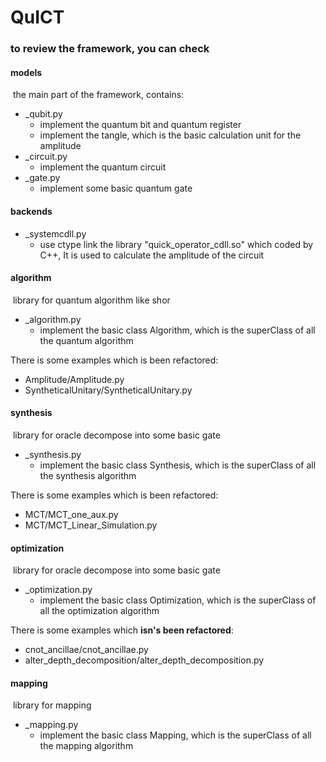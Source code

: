 # QuICT

### to review the framework, you can check

#### models

​	the main part of the framework, contains:

- _qubit.py
  - implement the quantum bit and quantum register
  - implement the tangle, which is the basic calculation unit  for the amplitude
- _circuit.py
  - implement the quantum circuit
- _gate.py
  - implement some basic quantum gate 

#### backends

- _systemcdll.py
  - use ctype link the library "quick_operator_cdll.so" which coded by C++, It is used to calculate the amplitude of the circuit

#### algorithm

​	library for quantum algorithm like shor

- _algorithm.py
  - implement the basic class Algorithm, which is the superClass of all the quantum algorithm

There is some examples which is been refactored:

- Amplitude/Amplitude.py
- SyntheticalUnitary/SyntheticalUnitary.py

#### synthesis

​	library for oracle decompose into some basic gate

- _synthesis.py
  - implement the basic class Synthesis, which is the superClass of all the synthesis algorithm

There is some examples which is been refactored:

- MCT/MCT_one_aux.py
- MCT/MCT_Linear_Simulation.py

#### optimization

​	library for oracle decompose into some basic gate

- _optimization.py
  - implement the basic class Optimization, which is the superClass of all the optimization algorithm

There is some examples which  **isn's been refactored**:

- cnot_ancillae/cnot_ancillae.py
- alter_depth_decomposition/alter_depth_decomposition.py

#### mapping

​	library for mapping

- _mapping.py
  - implement the basic class Mapping, which is the superClass of all the mapping algorithm

